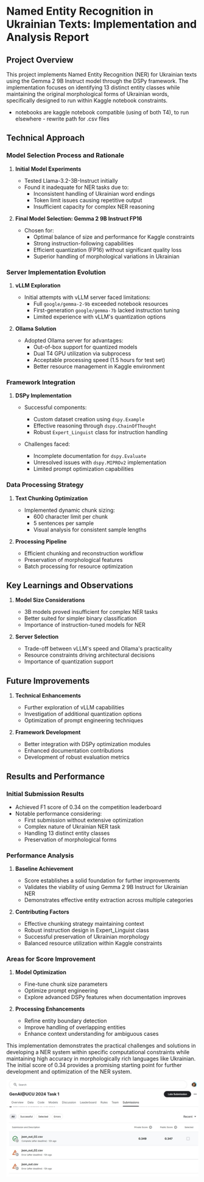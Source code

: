 
# Named Entity Recognition in Ukrainian Texts: Implementation and Analysis Report

## Project Overview
This project implements Named Entity Recognition (NER) for Ukrainian texts using the Gemma 2 9B Instruct model through the DSPy framework. The implementation focuses on identifying 13 distinct entity classes while maintaining the original morphological forms of Ukrainian words, specifically designed to run within Kaggle notebook constraints.
- notebooks are kaggle notebook compatible (using of both T4), to run elsewhere - rewrite path for .csv files

## Technical Approach

### Model Selection Process and Rationale

1. **Initial Model Experiments**
   - Tested Llama-3.2-3B-Instruct initially
   - Found it inadequate for NER tasks due to:
     - Inconsistent handling of Ukrainian word endings
     - Token limit issues causing repetitive output
     - Insufficient capacity for complex NER reasoning

2. **Final Model Selection: Gemma 2 9B Instruct FP16**
   - Chosen for:
     - Optimal balance of size and performance for Kaggle constraints
     - Strong instruction-following capabilities
     - Efficient quantization (FP16) without significant quality loss
     - Superior handling of morphological variations in Ukrainian

### Server Implementation Evolution

1. **vLLM Exploration**
   - Initial attempts with vLLM server faced limitations:
     - Full `google/gemma-2-9b` exceeded notebook resources
     - First-generation `google/gemma-7b` lacked instruction tuning
     - Limited experience with vLLM's quantization options

2. **Ollama Solution**
   - Adopted Ollama server for advantages:
     - Out-of-box support for quantized models
     - Dual T4 GPU utilization via subprocess
     - Acceptable processing speed (1.5 hours for test set)
     - Better resource management in Kaggle environment

### Framework Integration

1. **DSPy Implementation**
   - Successful components:
     - Custom dataset creation using `dspy.Example`
     - Effective reasoning through `dspy.ChainOfThought`
     - Robust `Expert_Linguist` class for instruction handling
   
   - Challenges faced:
     - Incomplete documentation for `dspy.Evaluate`
     - Unresolved issues with `dspy.MIPROv2` implementation
     - Limited prompt optimization capabilities

### Data Processing Strategy

1. **Text Chunking Optimization**
   - Implemented dynamic chunk sizing:
     - 600 character limit per chunk
     - 5 sentences per sample
     - Visual analysis for consistent sample lengths

2. **Processing Pipeline**
   - Efficient chunking and reconstruction workflow
   - Preservation of morphological features
   - Batch processing for resource optimization

## Key Learnings and Observations

1. **Model Size Considerations**
   - 3B models proved insufficient for complex NER tasks
   - Better suited for simpler binary classification
   - Importance of instruction-tuned models for NER

2. **Server Selection**
   - Trade-off between vLLM's speed and Ollama's practicality
   - Resource constraints driving architectural decisions
   - Importance of quantization support

## Future Improvements

1. **Technical Enhancements**
   - Further exploration of vLLM capabilities
   - Investigation of additional quantization options
   - Optimization of prompt engineering techniques

2. **Framework Development**
   - Better integration with DSPy optimization modules
   - Enhanced documentation contributions
   - Development of robust evaluation metrics

## Results and Performance

### Initial Submission Results
- Achieved F1 score of 0.34 on the competition leaderboard
- Notable performance considering:
  - First submission without extensive optimization
  - Complex nature of Ukrainian NER task
  - Handling 13 distinct entity classes
  - Preservation of morphological forms

### Performance Analysis
1. **Baseline Achievement**
   - Score establishes a solid foundation for further improvements
   - Validates the viability of using Gemma 2 9B Instruct for Ukrainian NER
   - Demonstrates effective entity extraction across multiple categories

2. **Contributing Factors**
   - Effective chunking strategy maintaining context
   - Robust instruction design in Expert_Linguist class
   - Successful preservation of Ukrainian morphology
   - Balanced resource utilization within Kaggle constraints

### Areas for Score Improvement
1. **Model Optimization**
   - Fine-tune chunk size parameters
   - Optimize prompt engineering
   - Explore advanced DSPy features when documentation improves

2. **Processing Enhancements**
   - Refine entity boundary detection
   - Improve handling of overlapping entities
   - Enhance context understanding for ambiguous cases

This implementation demonstrates the practical challenges and solutions in developing a NER system within specific computational constraints while maintaining high accuracy in morphologically rich languages like Ukrainian. The initial score of 0.34 provides a promising starting point for further development and optimization of the NER system.

![image]( https://github.com/Katashynskyi/multiclass_NER_LLM_UKR/blob/main/media/result.jpg?raw=true)
